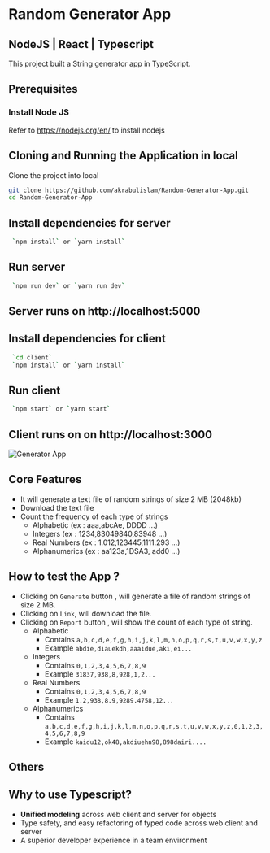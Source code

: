 # Random Generator App
## NodeJS | React | Typescript

This project built a String generator app in TypeScript.

## Prerequisites

### Install Node JS

Refer to https://nodejs.org/en/ to install nodejs


## Cloning and Running the Application in local

Clone the project into local 

```bash
git clone https://github.com/akrabulislam/Random-Generator-App.git
cd Random-Generator-App
```

## Install dependencies for server 

```bash
 `npm install` or `yarn install`
```

## Run server 
```bash
 `npm run dev` or `yarn run dev`
```

## Server runs on http://localhost:5000

## Install dependencies for client

```bash
 `cd client`
 `npm install` or `yarn install`
```

## Run client 
```bash
 `npm start` or `yarn start`
```

## Client runs on on http://localhost:3000

![Generator App](https://i.ibb.co/X21tcr1/Generator-App.png)

## Core Features
- It will generate a text file of random strings of size 2 MB (2048kb)
- Download the text file 
- Count the frequency of each type of strings
  - Alphabetic (ex : aaa,abcAe, DDDD ...)
  - Integers (ex : 1234,83049840,83948 ...)
  - Real Numbers (ex : 1.012,123445,1111.293 ...)
  - Alphanumerics (ex : aa123a,1DSA3, add0 ...)


## How to test the App ?
- Clicking on `Generate` button , will generate a file of random strings of size 2 MB.
- Clicking on `Link`, will download the file.
- Clicking on `Report` button , will show the count of each type of string.
  - Alphabetic 
    - Contains `a,b,c,d,e,f,g,h,i,j,k,l,m,n,o,p,q,r,s,t,u,v,w,x,y,z`
    - Example  `abdie,diauekdh,aaaidue,aki,ei...`
  - Integers
    - Contains `0,1,2,3,4,5,6,7,8,9`
    - Example  `31837,938,8,928,1,2...`
  - Real Numbers
    - Contains `0,1,2,3,4,5,6,7,8,9`
    - Example  `1.2,938,8.9,9289.4758,12...`
  - Alphanumerics
    - Contains `a,b,c,d,e,f,g,h,i,j,k,l,m,n,o,p,q,r,s,t,u,v,w,x,y,z,0,1,2,3,4,5,6,7,8,9`
    - Example  `kaidu12,ok48,akdiuehn98,898dairi....`

## Others

## Why to use Typescript?

- **Unified modeling** across web client and server for objects
- Type safety, and easy refactoring of typed code across web client and server
- A superior developer experience in a team environment
